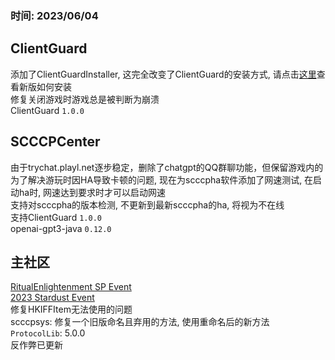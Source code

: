 ### 时间: 2023/06/04
## ClientGuard
添加了ClientGuardInstaller, 这完全改变了ClientGuard的安装方式, 请点击[这里](../../scccpcenter.md)查看新版如何安装  
修复关闭游戏时游戏总是被判断为崩溃  
ClientGuard `1.0.0`  
## SCCCPCenter
由于trychat.playl.net逐步稳定，删除了chatgpt的QQ群聊功能，但保留游戏内的  
为了解决游玩时因HA导致卡顿的问题, 现在为scccpha软件添加了网速测试, 在启动ha时, 网速达到要求时才可以启动网速  
支持对scccpha的版本检测, 不更新到最新scccpha的ha, 将视为不在线  
支持ClientGuard `1.0.0`  
openai-gpt3-java `0.12.0`  
## 主社区
[RitualEnlightenment SP Event](../Event/RitualEnlightenment.md)  
[2023 Stardust Event](../Event/2023/Stardust.md)  
修复HKIFFItem无法使用的问题  
scccpsys: 修复一个旧版命名且弃用的方法, 使用重命名后的新方法  
`ProtocolLib`: 5.0.0  
反作弊已更新  
